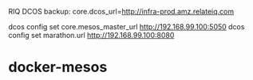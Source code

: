 RIQ DCOS backup: core.dcos_url=http://infra-prod.amz.relateiq.com

dcos config set core.mesos_master_url http://192.168.99.100:5050
dcos config set marathon.url http://192.168.99.100:8080
# docker-mesos
